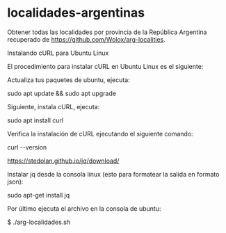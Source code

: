 # localidades-argentinas
Obtener todas las localidades por provincia de la República Argentina recuperado de https://github.com/Wolox/arg-localities.

Instalando cURL para Ubuntu Linux

El procedimiento para instalar cURL en Ubuntu Linux es el siguiente:

Actualiza tus paquetes de ubuntu, ejecuta:

sudo apt update && sudo apt upgrade

Siguiente, instala cURL, ejecuta:

sudo apt install curl

Verifica la instalación de cURL ejecutando el siguiente comando:

curl --version

https://stedolan.github.io/jq/download/

Instalar jq desde la consola linux (esto para formatear la salida en formato json):

sudo apt-get install jq

Por último ejecuta el archivo en la consola de ubuntu:

$ ./arg-localidades.sh
